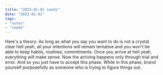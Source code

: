 ```yaml
---
title: "2023-01-01 seeds"
date: "2023-01-01"
tags:
- "notes"
- "seeds"
---
```


Here's a theory: As long as what you say you want to do is not a crystal clear hell yeah, all your intentions will remain tentative and you won't be able to keep habits, routines, commitments. Once you arrive at hell yeah, everything will make sense. Now the arriving happens only through trial and error. And so you just have to accept this phase. While in this phase, brand yourself purposefully as someone who is trying to figure things out.